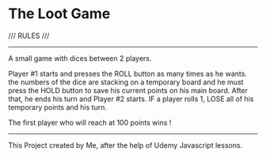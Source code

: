 # The Loot Game

/// RULES ///

---

A small game with dices between 2 players.

Player #1 starts and presses the ROLL button as many times as he wants. the numbers of the dice are stacking on a temporary board and he must press the HOLD button to save his current points on his main board. After that, he ends his turn and Player #2 starts. IF a player rolls 1, LOSE all of his temporary points and his turn.

The first player who will reach at 100 points wins !

---

This Project created by Me, after the help of Udemy Javascript lessons.
